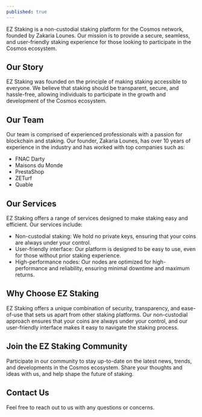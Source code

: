 ```yaml
---
published: true
---
```


EZ Staking is a non-custodial staking platform for the Cosmos network, founded by Zakaria Lounes. Our mission is to provide a secure, seamless, and user-friendly staking experience for those looking to participate in the Cosmos ecosystem.

## **Our Story**

EZ Staking was founded on the principle of making staking accessible to everyone. We believe that staking should be transparent, secure, and hassle-free, allowing individuals to participate in the growth and development of the Cosmos ecosystem.

## **Our Team**

Our team is comprised of experienced professionals with a passion for blockchain and staking. Our founder, Zakaria Lounes, has over 10 years of experience in the industry and has worked with top companies such as:

* FNAC Darty
* Maisons du Monde
* PrestaShop
* ZETurf
* Quable

## **Our Services**

EZ Staking offers a range of services designed to make staking easy and efficient. Our services include:

* Non-custodial staking: We hold no private keys, ensuring that your coins are always under your control.
* User-friendly interface: Our platform is designed to be easy to use, even for those without prior staking experience.
* High-performance nodes: Our nodes are optimized for high-performance and reliability, ensuring minimal downtime and maximum returns.

## **Why Choose EZ Staking**

EZ Staking offers a unique combination of security, transparency, and ease-of-use that sets us apart from other staking platforms. Our non-custodial approach ensures that your coins are always under your control, and our user-friendly interface makes it easy to navigate the staking process.

## **Join the EZ Staking Community**

Participate in our community to stay up-to-date on the latest news, trends, and developments in the Cosmos ecosystem. Share your thoughts and ideas with us, and help shape the future of staking.

## **Contact Us**

Feel free to reach out to us with any questions or concerns.
